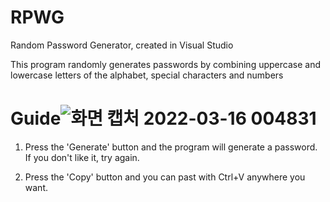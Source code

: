 # RPWG
Random Password Generator, created in Visual Studio

This program randomly generates passwords by combining uppercase and lowercase letters of the alphabet, special characters and numbers


# Guide![화면 캡처 2022-03-16 004831](https://user-images.githubusercontent.com/65546962/158417294-eaf64877-ce35-4b27-a891-bdf0859e107e.png)

1. Press the 'Generate' button and the program will generate a password. If you don't like it, try again.

2. Press the 'Copy' button and you can past with Ctrl+V anywhere you want.
